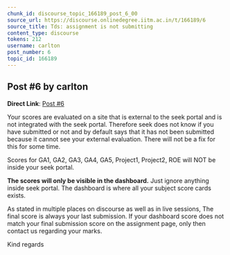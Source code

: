 ```yaml
---
chunk_id: discourse_topic_166189_post_6_00
source_url: https://discourse.onlinedegree.iitm.ac.in/t/166189/6
source_title: Tds: assignment is not submitting
content_type: discourse
tokens: 212
username: carlton
post_number: 6
topic_id: 166189
---
```


## Post #6 by carlton

**Direct Link**: [Post #6](https://discourse.onlinedegree.iitm.ac.in/t/166189/6)

Your scores are evaluated on a site that is external to the seek portal and is not integrated with the seek portal. Therefore seek does not know if you have submitted or not and by default says that it has not been submitted because it cannot see your external evaluation. There will not be a fix for this for some time.

Scores for GA1, GA2, GA3, GA4, GA5, Project1, Project2, ROE will NOT be inside your seek portal.

**The scores will only be visible in the dashboard.** Just ignore anything inside seek portal. The dashboard is where all your subject score cards exists.

As stated in multiple places on discourse as well as in live sessions, The final score is always your last submission. If your dashboard score does not match your final submission score on the assignment page, only then contact us regarding your marks.

Kind regards
